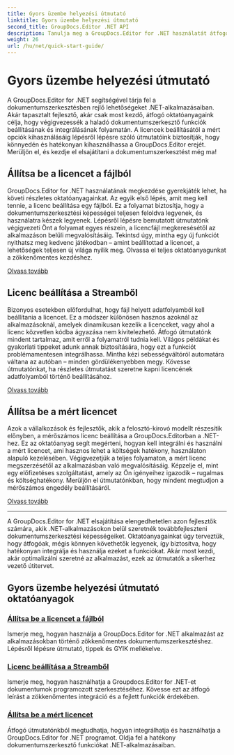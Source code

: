 ```yaml
---
title: Gyors üzembe helyezési útmutató
linktitle: Gyors üzembe helyezési útmutató
second_title: GroupDocs.Editor .NET API
description: Tanulja meg a GroupDocs.Editor for .NET használatát átfogó oktatóanyagaink segítségével. Állítson be licenceket, integráljon funkciókat, és nyissa ki a hatékony dokumentumszerkesztési lehetőségeket.
weight: 26
url: /hu/net/quick-start-guide/
---
```


# Gyors üzembe helyezési útmutató

A GroupDocs.Editor for .NET segítségével tárja fel a dokumentumszerkesztésben rejlő lehetőségeket .NET-alkalmazásaiban. Akár tapasztalt fejlesztő, akár csak most kezdő, átfogó oktatóanyagaink célja, hogy végigvezessék a haladó dokumentumszerkesztő funkciók beállításának és integrálásának folyamatán. A licencek beállításától a mért opciók kihasználásáig lépésről lépésre szóló útmutatóink biztosítják, hogy könnyedén és hatékonyan kihasználhassa a GroupDocs.Editor erejét. Merüljön el, és kezdje el elsajátítani a dokumentumszerkesztést még ma!
## Állítsa be a licencet a fájlból

GroupDocs.Editor for .NET használatának megkezdése gyerekjáték lehet, ha követi részletes oktatóanyagainkat. Az egyik első lépés, amit meg kell tennie, a licenc beállítása egy fájlból. Ez a folyamat biztosítja, hogy a dokumentumszerkesztési képességei teljesen feloldva legyenek, és használatra készek legyenek. Lépésről lépésre bemutatott útmutatónk végigvezeti Önt a folyamat egyes részein, a licencfájl megkeresésétől az alkalmazáson belüli megvalósításáig. Tekintsd úgy, mintha egy új funkciót nyithatsz meg kedvenc játékodban – amint beállítottad a licencet, a lehetőségek teljesen új világa nyílik meg. Olvassa el teljes oktatóanyagunkat a zökkenőmentes kezdéshez.

[Olvass tovább](./set-license-from-file/)

## Licenc beállítása a Streamből

Bizonyos esetekben előfordulhat, hogy fájl helyett adatfolyamból kell beállítania a licencet. Ez a módszer különösen hasznos azoknál az alkalmazásoknál, amelyek dinamikusan kezelik a licenceket, vagy ahol a licenc közvetlen kódba ágyazása nem kivitelezhető. Átfogó útmutatónk mindent tartalmaz, amit erről a folyamatról tudnia kell. Világos példákat és gyakorlati tippeket adunk annak biztosítására, hogy ezt a funkciót problémamentesen integrálhassa. Mintha kézi sebességváltóról automatára váltana az autóban – minden gördülékenyebben megy. Kövesse útmutatónkat, ha részletes útmutatást szeretne kapni licencének adatfolyamból történő beállításához.

[Olvass tovább](./set-license-from-stream/)

## Állítsa be a mért licencet

Azok a vállalkozások és fejlesztők, akik a felosztó-kirovó modellt részesítik előnyben, a mérőszámos licenc beállítása a GroupDocs.Editorban a .NET-hez. Ez az oktatóanyag segít megérteni, hogyan kell integrálni és használni a mért licencet, ami hasznos lehet a költségek hatékony, használaton alapuló kezelésében. Végigvezetjük a teljes folyamaton, a mért licenc megszerzésétől az alkalmazásban való megvalósításáig. Képzelje el, mint egy előfizetéses szolgáltatást, amely az Ön igényeihez igazodik – rugalmas és költséghatékony. Merüljön el útmutatónkban, hogy mindent megtudjon a mérőszámos engedély beállításáról.

[Olvass tovább](./set-metered-license/)

---

A GroupDocs.Editor for .NET elsajátítása elengedhetetlen azon fejlesztők számára, akik .NET-alkalmazásokon belül szeretnék továbbfejleszteni dokumentumszerkesztési képességeiket. Oktatóanyagainkat úgy terveztük, hogy átfogóak, mégis könnyen követhetők legyenek, így biztosítva, hogy hatékonyan integrálja és használja ezeket a funkciókat. Akár most kezdi, akár optimalizálni szeretné az alkalmazást, ezek az útmutatók a sikerhez vezető útitervet.
## Gyors üzembe helyezési útmutató oktatóanyagok
### [Állítsa be a licencet a fájlból](./set-license-from-file/)
Ismerje meg, hogyan használja a GroupDocs.Editor for .NET alkalmazást az alkalmazásokban történő zökkenőmentes dokumentumszerkesztéshez. Lépésről lépésre útmutató, tippek és GYIK mellékelve.
### [Licenc beállítása a Streamből](./set-license-from-stream/)
Ismerje meg, hogyan használhatja a Groupdocs.Editor for .NET-et dokumentumok programozott szerkesztéséhez. Kövesse ezt az átfogó leírást a zökkenőmentes integráció és a fejlett funkciók érdekében.
### [Állítsa be a mért licencet](./set-metered-license/)
Átfogó útmutatónkból megtudhatja, hogyan integrálhatja és használhatja a GroupDocs.Editor for .NET programot. Oldja fel a hatékony dokumentumszerkesztő funkciókat .NET-alkalmazásaiban.
